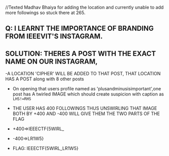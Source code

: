 //Texted Madhav Bhaiya for adding the location and currently unable to add more followings so stuck there at 265.

## Q: I LEARNT THE IMPORTANCE OF BRANDING FROM IEEEVIT'S INSTAGRAM.

## SOLUTION: THERES A POST WITH THE EXACT NAME ON OUR INSTAGRAM,

-A LOCATION 'CIPHER' WILL BE ADDED TO THAT POST, THAT LOCATION HAS A POST along with 8 other posts

- On opening that users profile named as 'plusandminusisimportant',one post has A twirled IMAGE which should create suspicion with caption as `LHS!=RHS`

- THE USER HAS 400 FOLLOWINGS THUS UNSWIRLING THAT IMAGE BOTH BY +400 AND -400 WILL GIVE THEM THE TWO PARTS OF THE FLAG

- +400=>IEEECTF{5WIRL_
- -400=>LR1W5}

- FLAG: IEEECTF{5WIRL_LR1W5}
